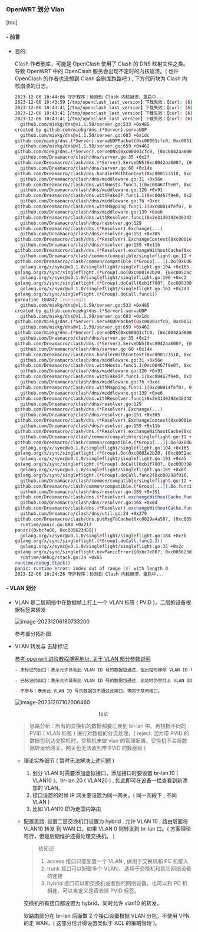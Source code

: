 ### OpenWRT 划分 Vlan

[toc]

#### - 前言

- 目的:

  Clash 作者删库，可能是 OpenClash 使用了 Clash 的 DNS 映射文件之类。导致 OpenWRT 中的 OpenClash 服务会出现不定时的内核崩溃。( 也许 OpenClash 的作者也没想到 Clash 会删库跑路吧 ) , 下方代码块为 Clash 内核崩溃的日志。

  ```bash
  2023-12-06 10:44:06 守护程序：检测到 Clash 内核崩溃，重启中...
  2023-12-06 10:43:59【/tmp/openclash_last_version】下载失败：【curl: (6) Could not resolve host: ftp.jaist.ac.jp】
  2023-12-06 10:43:41【/tmp/openclash_last_version】下载失败：【curl: (6) Could not resolve host: testingcf.jsdelivr.net】
  2023-12-06 10:43:41【/tmp/openclash_last_version】下载失败：【curl: (6) Could not resolve host: testingcf.jsdelivr.net】
  2023-12-06 10:43:41【/tmp/openclash_last_version】下载失败：【curl: (6) Could not resolve host: testingcf.jsdelivr.net】
  	github.com/miekg/dns@v1.1.50/server.go:533 +0x485
  created by github.com/miekg/dns.(*Server).serveUDP
  	github.com/miekg/dns@v1.1.50/server.go:603 +0x1dc
  github.com/miekg/dns.(*Server).serveUDPPacket(0xc00001cfc0, 0xc005124c10?, {0xc0042aa600, 0x2d, 0x200}, {0xd77f60?, 0xc00009c2f0}, 0xc0006b9d20, {0x0, 0x0})
  	github.com/miekg/dns@v1.1.50/server.go:659 +0x462
  github.com/miekg/dns.(*Server).serveDNS(0xc00001cfc0, {0xc0042aa600, 0x2d, 0x200}, 0xc002941500)
  	github.com/Dreamacro/clash/dns/server.go:35 +0x2f
  github.com/Dreamacro/clash/dns.(*Server).ServeDNS(0xc0042aa600?, {0xd7a8b0, 0xc002941500}, 0xc000b9ca20?)
  	github.com/Dreamacro/clash/dns/server.go:60 +0x14e
  github.com/Dreamacro/clash/dns.handlerWithContext(0xc000123518, 0xc000b9ca20)
  	github.com/Dreamacro/clash/dns/middleware.go:31 +0x56e
  github.com/Dreamacro/clash/dns.withHosts.func1.1(0xc00467f9e0?, 0xc000b9ca20?)
  	github.com/Dreamacro/clash/dns/middleware.go:120 +0x91
  github.com/Dreamacro/clash/dns.withFakeIP.func1.1(0xc00467f9e0, 0x2?)
  	github.com/Dreamacro/clash/dns/middleware.go:76 +0xec
  github.com/Dreamacro/clash/dns.withMapping.func1.1(0xc00014fef0?, 0xc000b9ca20?)
  	github.com/Dreamacro/clash/dns/middleware.go:139 +0xe6
  github.com/Dreamacro/clash/dns.withResolver.func1(0x2e3130392e36342e?, 0xc000b9ca20)
  	github.com/Dreamacro/clash/dns/resolver.go:129
  github.com/Dreamacro/clash/dns.(*Resolver).Exchange(...)
  	github.com/Dreamacro/clash/dns/resolver.go:151 +0x305
  github.com/Dreamacro/clash/dns.(*Resolver).ExchangeContext(0xc0001e2ab0, {0xd73d50?, 0xc00003a030}, 0xc000b9ca20)
  	github.com/Dreamacro/clash/dns/resolver.go:159 +0x11b
  github.com/Dreamacro/clash/dns.(*Resolver).exchangeWithoutCache(0xc0001e2ab0, {0xd73d50, 0xc00003a030}, 0xc000b9ca20)
  	github.com/Dreamacro/clash/common/compatible/singleflight.go:11 +0x5c
  github.com/Dreamacro/clash/common/compatible.(*Group[...]).Do(0x6d657a, {0xc0052ac5d0?, 0x21?}, 0xa76140?)
  	golang.org/x/sync@v0.1.0/singleflight/singleflight.go:104 +0x165
  golang.org/x/sync/singleflight.(*Group).Do(0xc0001e2b20, {0xc0052ac5d0, 0x25}, 0xc2c52d?)
  	golang.org/x/sync@v0.1.0/singleflight/singleflight.go:196 +0xc2
  golang.org/x/sync/singleflight.(*Group).doCall(0xb1f700?, 0xc000308150?, {0xc0052ac5d0?, 0x25?}, 0xc2c52d?)
  	golang.org/x/sync@v0.1.0/singleflight/singleflight.go:161 +0x2d3
  golang.org/x/sync/singleflight.(*Group).doCall.func1()
  goroutine 184842 [running]:
  	github.com/miekg/dns@v1.1.50/server.go:533 +0x485
  created by github.com/miekg/dns.(*Server).serveUDP
  	github.com/miekg/dns@v1.1.50/server.go:603 +0x1dc
  github.com/miekg/dns.(*Server).serveUDPPacket(0xc00001cfc0, 0xc005124c10?, {0xc0042aa600, 0x2d, 0x200}, {0xd77f60?, 0xc00009c2f0}, 0xc0006b9d20, {0x0, 0x0})
  	github.com/miekg/dns@v1.1.50/server.go:659 +0x462
  github.com/miekg/dns.(*Server).serveDNS(0xc00001cfc0, {0xc0042aa600, 0x2d, 0x200}, 0xc002941500)
  	github.com/Dreamacro/clash/dns/server.go:35 +0x2f
  github.com/Dreamacro/clash/dns.(*Server).ServeDNS(0xc0042aa600?, {0xd7a8b0, 0xc002941500}, 0xc000b9ca20?)
  	github.com/Dreamacro/clash/dns/server.go:60 +0x14e
  github.com/Dreamacro/clash/dns.handlerWithContext(0xc000123518, 0xc000b9ca20)
  	github.com/Dreamacro/clash/dns/middleware.go:31 +0x56e
  github.com/Dreamacro/clash/dns.withHosts.func1.1(0xc00467f9e0?, 0xc000b9ca20?)
  	github.com/Dreamacro/clash/dns/middleware.go:120 +0x91
  github.com/Dreamacro/clash/dns.withFakeIP.func1.1(0xc00467f9e0, 0x2?)
  	github.com/Dreamacro/clash/dns/middleware.go:76 +0xec
  github.com/Dreamacro/clash/dns.withMapping.func1.1(0xc00014fef0?, 0xc000b9ca20?)
  	github.com/Dreamacro/clash/dns/middleware.go:139 +0xe6
  github.com/Dreamacro/clash/dns.withResolver.func1(0x2e3130392e36342e?, 0xc000b9ca20)
  	github.com/Dreamacro/clash/dns/resolver.go:129
  github.com/Dreamacro/clash/dns.(*Resolver).Exchange(...)
  	github.com/Dreamacro/clash/dns/resolver.go:151 +0x305
  github.com/Dreamacro/clash/dns.(*Resolver).ExchangeContext(0xc0001e2ab0, {0xd73d50?, 0xc00003a030}, 0xc000b9ca20)
  	github.com/Dreamacro/clash/dns/resolver.go:159 +0x11b
  github.com/Dreamacro/clash/dns.(*Resolver).exchangeWithoutCache(0xc0001e2ab0, {0xd73d50, 0xc00003a030}, 0xc000b9ca20)
  	github.com/Dreamacro/clash/common/compatible/singleflight.go:11 +0x5c
  github.com/Dreamacro/clash/common/compatible.(*Group[...]).Do(0x6d657a, {0xc0052ac5d0?, 0x21?}, 0xa76140?)
  	golang.org/x/sync@v0.1.0/singleflight/singleflight.go:104 +0x165
  golang.org/x/sync/singleflight.(*Group).Do(0xc0001e2b20, {0xc0052ac5d0, 0x25}, 0xc2c52d?)
  	golang.org/x/sync@v0.1.0/singleflight/singleflight.go:191 +0xa5
  golang.org/x/sync/singleflight.(*Group).doCall(0xb1f700?, 0xc000308150?, {0xc0052ac5d0?, 0x25?}, 0xc2c52d?)
  	golang.org/x/sync@v0.1.0/singleflight/singleflight.go:189 +0x6f
  golang.org/x/sync/singleflight.(*Group).doCall.func2(0xc00298f916, 0xc004c6c050, 0x50?)
  	github.com/Dreamacro/clash/common/compatible/singleflight.go:12 +0x28
  github.com/Dreamacro/clash/common/compatible.(*Group[...]).Do.func1()
  	github.com/Dreamacro/clash/dns/resolver.go:189 +0x351
  github.com/Dreamacro/clash/dns.(*Resolver).exchangeWithoutCache.func1()
  	github.com/Dreamacro/clash/dns/resolver.go:165 +0x6d
  github.com/Dreamacro/clash/dns.(*Resolver).exchangeWithoutCache.func1.1()
  	github.com/Dreamacro/clash/dns/util.go:24 +0x279
  github.com/Dreamacro/clash/dns.putMsgToCache(0xc0029a4a50?, {0xc0052ac8a0?, 0xc000b9ca20?}, 0x0?)
  	runtime/panic.go:884 +0x212
  panic({0xbc7e80, 0xc005623d88})
  	golang.org/x/sync@v0.1.0/singleflight/singleflight.go:184 +0x3b
  golang.org/x/sync/singleflight.(*Group).doCall.func2.1()
  	golang.org/x/sync@v0.1.0/singleflight/singleflight.go:35 +0x2c
  golang.org/x/sync/singleflight.newPanicError({0xbc7e80?, 0xc005623d88})
  	runtime/debug/stack.go:24 +0x65
  runtime/debug.Stack()
  panic: runtime error: index out of range [0] with length 0
  2023-12-06 10:24:26 守护程序：检测到 Clash 内核崩溃，重启中...
  ```

#### - VLAN 划分

- VLAN 是二层网络中在数据帧上打上一个 VLAN 标签 ( PVID )，二层的设备根据标签来转发

  ![image-20231206180733200](https://dearliao.oss-cn-shenzhen.aliyuncs.com/Note/picture/202404081001447.png)

  参考部分拓扑图

- VLAN 转发与 去除标记

  [参考 openwrt 进阶教程博客地址, 关于 VLAN 部分参数说明](https://iyzm.net/openwrt/545.html)

  ```bash
  - 未标记的出口：表示允许具有此 VLAN ID 号的数据包通过，但出站时移除 VLAN ID 号标记，同一个物理端口只允许一个 VLAN ID 号使用“未标记”，在各类企业路由系统中称之为 “Access 端口”，一般用于连接计算机等设备。
  
  - 已标记的出口：表示允许具有此 VLAN ID 号的数据包通过，出站时仍然打上 VLAN ID 号标记，对端需要具备同样 VLAN ID 号的端口才能收到此数据包，在各类企业路由系统中称之为 “隧道接口”、“trunk 端口”。
  
  - 不参与：表示此 VLAN ID 号的数据包不通过此端口，等同于禁用端口。
  ```

  ![image-20231207102006460](https://dearliao.oss-cn-shenzhen.aliyuncs.com/Note/picture/202404081001448.png)

  <center> test </center>

  > 思路分析：所有的交换机的数据都要汇聚到 br-lan 中。再根据不同的 PVID ( VLAN 标签 ) 进行对数据的分流处理。( reject: 因为带 PVID 的数据包到达交换机时，交换机未做 vlan 的管理配置，交换机不会将数据转发给网关，网关也无法收到带 PVID  的数据帧 )

  - 理论实施细节 ( 暂时无法解决上述问题 )

    1. 划分 VLAN 时需要添加虚拟接口，添加接口时要设置 br-lan.10 ( VLAN10 )、br-lan.20 ( VLAN20 ) , 如此即可在设备一栏查看到新添加的 VLAN。
    2. 接口设置的时候 IP 网关要设置为同一网关。( 同一网段下 , 不同 VLAN )
    3. 比如 VLAN10 即为走国内路由

  - 配置思路:  设置二层交换机口设置为 hybrid , 允许 VLAN 10 , 路由层面将 VLAN10 转发 到 WAN 口，如果 VLAN 0 则转发到 br-lan 口。( 方案理论可行，但是后期维护还得处理交换机。 )

    > 热知识
    >
    > 1. access 接口只能配置一个 VLAN , 适用于交换机和 PC 机接入
    > 2. trunk 接口可以配置多个 VLAN， 适用于交换机和其它网络设备的连接
    > 3. hybrid 接口可以和交换机或者别的网络设备，也可以和 PC 机相连，可以自定义是否去掉 PVID 标签。

    交换机所有接口都设置为 hybrid，同时允许 vlan10 的转发。

    软路由部分在 br-lan 后面做 2 个接口设置根据 VLAN 分包，不使用 VPN 的走 WAN，( 这部分估计得设置类似于 ACL 的策略管理 )。


































